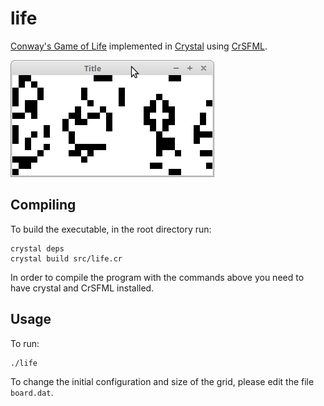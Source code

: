 # life

[Conway's Game of Life](https://en.wikipedia.org/wiki/Conway's_Game_of_Life) implemented in [Crystal](https://crystal-lang.org/) using [CrSFML](https://github.com/oprypin/crsfml/).

![Life Screenshot](/screenshot/life01.png?raw=true)

## Compiling

To build the executable, in the root directory run:

    crystal deps
    crystal build src/life.cr

In order to compile the program with the commands above you need to have crystal and CrSFML installed.

## Usage

To run:

    ./life

To change the initial configuration and size of the grid, please edit the file `board.dat`.
